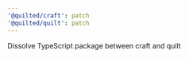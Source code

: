 ```yaml
---
'@quilted/craft': patch
'@quilted/quilt': patch
---
```


Dissolve TypeScript package between craft and quilt
